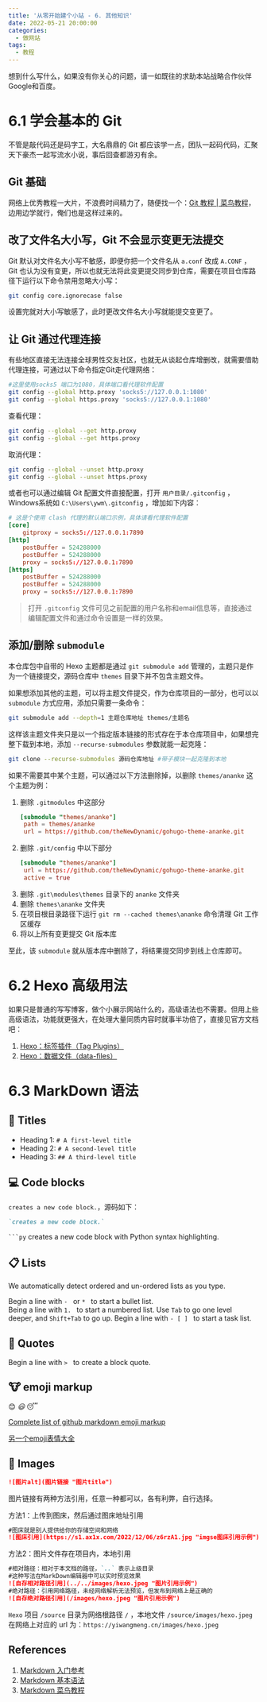 ```yaml
---
title: '从零开始建个小站 - 6. 其他知识'
date: 2022-05-21 20:00:00
categories:
  - 做网站
tags:
  - 教程
---
```

想到什么写什么，如果没有你关心的问题，请一如既往的求助本站战略合作伙伴 Google和百度。
<!-- more -->
# 6.1 学会基本的 Git
不管是敲代码还是码字工，大名鼎鼎的 Git 都应该学一点，团队一起码代码，汇聚天下豪杰一起写流水小说，事后回查都游刃有余。
## Git 基础
网络上优秀教程一大片，不浪费时间精力了，随便找一个：[Git 教程 | 菜鸟教程](https://www.runoob.com/git/git-basic-operations.html)，边用边学就行，俺们也是这样过来的。

## 改了文件名大小写，Git 不会显示变更无法提交
Git 默认对文件名大小写不敏感，即便你把一个文件名从 `a.conf` 改成 `A.CONF` ，Git 也认为没有变更，所以也就无法将此变更提交同步到仓库，需要在项目仓库路径下运行以下命令禁用忽略大小写：
```bash
git config core.ignorecase false
```

设置完就对大小写敏感了，此时更改文件名大小写就能提交变更了。

## 让 Git 通过代理连接
有些地区直接无法连接全球男性交友社区，也就无从谈起仓库增删改，就需要借助代理连接，可通过以下命令指定Git走代理网络：
```bash
#这里使用socks5 端口为1080，具体端口看代理软件配置
git config --global http.proxy 'socks5://127.0.0.1:1080' 
git config --global https.proxy 'socks5://127.0.0.1:1080'
```

查看代理：
```bash
git config --global --get http.proxy
git config --global --get https.proxy
```

取消代理：
```bash
git config --global --unset http.proxy
git config --global --unset https.proxy
```

或者也可以通过编辑 Git 配置文件直接配置，打开 `用户目录/.gitconfig` ，Windows系统如 `C:\Users\ywm\.gitconfig` ，增加如下内容：
```toml
# 这是个使用 clash 代理的默认端口示例，具体请看代理软件配置
[core]
	gitproxy = socks5://127.0.0.1:7890
[http]
	postBuffer = 524288000
	postBuffer = 524288000
	proxy = socks5://127.0.0.1:7890
[https]
	postBuffer = 524288000
	postBuffer = 524288000
	proxy = socks5://127.0.0.1:7890
```

> 打开 `.gitconfig` 文件可见之前配置的用户名称和email信息等，直接通过编辑配置文件和通过命令设置是一样的效果。

## 添加/删除 `submodule`
本仓库包中自带的 Hexo 主题都是通过 `git submodule add` 管理的，主题只是作为一个链接提交，源码仓库中 `themes` 目录下并不包含主题文件。

如果想添加其他的主题，可以将主题文件提交，作为仓库项目的一部分，也可以以 `submodule` 方式应用，添加只需要一条命令：
```Bash
git submodule add --depth=1 主题仓库地址 themes/主题名
```

这样该主题文件夹只是以一个指定版本链接的形式存在于本仓库项目中，如果想完整下载到本地，添加 `--recurse-submodules` 参数就能一起克隆：
```Bash
git clone --recurse-submodules 源码仓库地址 #带子模块一起克隆到本地
```

如果不需要其中某个主题，可以通过以下方法删除掉，以删除 `themes/ananke` 这个主题为例：
1. 删除 `.gitmodules` 中这部分
   ```toml
   [submodule "themes/ananke"]
	path = themes/ananke
	url = https://github.com/theNewDynamic/gohugo-theme-ananke.git
   ```
2. 删除 `.git/config` 中以下部分
   ```toml
   [submodule "themes/ananke"]
	url = https://github.com/theNewDynamic/gohugo-theme-ananke.git
	active = true
   ```
3. 删除 `.git\modules\themes` 目录下的 `ananke` 文件夹
4. 删除 `themes\ananke` 文件夹
5. 在项目根目录路径下运行 `git rm --cached themes\ananke` 命令清理 Git 工作区缓存
6. 将以上所有变更提交 Git 版本库

至此，该 `submodule` 就从版本库中删除了，将结果提交同步到线上仓库即可。


# 6.2 Hexo 高级用法
如果只是普通的写写博客，做个小展示网站什么的，高级语法也不需要。但用上些高级语法，功能就更强大，在处理大量同质内容时就事半功倍了，直接见官方文档吧：
1. [Hexo：标签插件（Tag Plugins）](https://hexo.io/zh-cn/docs/tag-plugins)
2. [Hexo：数据文件（data-files）](https://hexo.io/zh-cn/docs/data-files)

# 6.3 MarkDown 语法
## 📌 **Titles**

- Heading 1: `# A first-level title`
- Heading 2: `# A second-level title`
- Heading 3: `## A third-level title`


## 💻 **Code blocks**
`creates a new code block.`，源码如下：
```MarkDown
`creates a new code block.`
```

` ```py ` creates a new code block with Python syntax highlighting.


## **📋** **Lists**

We automatically detect ordered and un-ordered lists as you type. 

Begin a line with `- ` or `* ` to start a bullet list.  
Being a line with `1. ` to start a numbered list. Use `Tab` to go one level deeper, and `Shift+Tab` to go up. Begin a line with `- [ ] ` to start a task list.


## **🎤** **Quotes**

Begin a line with `> ` to create a block quote.

## **🐮** **emoji markup**
😊 	_😃_ 	😴

[Complete list of github markdown emoji markup](https://gist.github.com/rxaviers/7360908)

[另一个emoji表情大全](https://www.emojiall.com/zh-hans/all-emojis)

## **💖** **Images**
```Markdown
![图片alt](图片链接 "图片title")
```
图片链接有两种方法引用，任意一种都可以，各有利弊，自行选择。

方法1：上传到图床，然后通过图床地址引用

```Markdown
#图床就是别人提供给你的存储空间和网络
![图床引用](https://s1.ax1x.com/2022/12/06/z6rzA1.jpg "imgse图床引用示例")
```

方法2：图片文件存在项目内，本地引用

```MarkDown
#相对路径：相对于本文档的路径，`..` 表示上级目录
#这种写法在MarkDown编辑器中可以实时预览效果
![自存相对路径引用](../../images/hexo.jpeg "图片引用示例")
#绝对路径：引用网络路径，未经网络解析无法预览，但发布到网络上是正确的
![自存绝对路径引用](/images/hexo.jpeg "图片引用示例")
```

`Hexo` 项目 `/source` 目录为网络根路径 `/` ，本地文件 `/source/images/hexo.jpeg` 在网络上对应的 url 为：`https://yiwangmeng.cn/images/hexo.jpeg`

## References

1. [Markdown 入门参考](http://xianbai.me/learn-md/article/about/readme.html)
2. [Markdown 基本语法](https://markdown.com.cn/basic-syntax/)
3. [Markdown 菜鸟教程](https://www.runoob.com/markdown/md-tutorial.html)